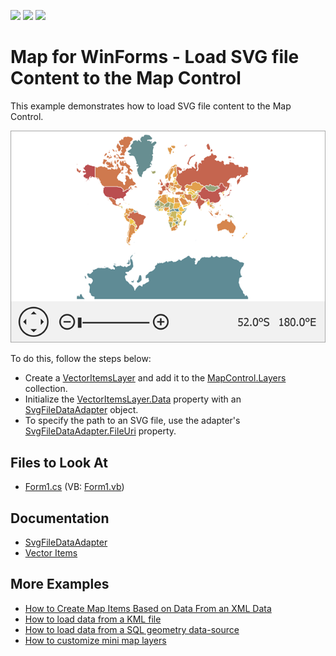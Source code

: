 <!-- default badges list -->
![](https://img.shields.io/endpoint?url=https://codecentral.devexpress.com/api/v1/VersionRange/128576631/15.2.4%2B)
[![](https://img.shields.io/badge/Open_in_DevExpress_Support_Center-FF7200?style=flat-square&logo=DevExpress&logoColor=white)](https://supportcenter.devexpress.com/ticket/details/T312482)
[![](https://img.shields.io/badge/📖_How_to_use_DevExpress_Examples-e9f6fc?style=flat-square)](https://docs.devexpress.com/GeneralInformation/403183)
<!-- default badges end -->

# Map for WinForms - Load SVG file Content to the Map Control

This example demonstrates how to load SVG file content to the Map Control.

![Resulting map](Images/resulting-map.png)

To do this, follow the steps below:

* Create a [VectorItemsLayer](https://docs.devexpress.com/WindowsForms/DevExpress.XtraMap.VectorItemsLayer) and add it to the [MapControl.Layers](https://docs.devexpress.com/WindowsForms/DevExpress.XtraMap.MapControl.Layers?p=netframework) collection.
* Initialize the [VectorItemsLayer.Data](https://docs.devexpress.com/WindowsForms/DevExpress.XtraMap.VectorItemsLayer.Data) property with an [SvgFileDataAdapter](https://docs.devexpress.com/WindowsForms/DevExpress.XtraMap.SvgFileDataAdapter?p=netframework) object.
* To specify the path to an SVG file, use the adapter's [SvgFileDataAdapter.FileUri](https://docs.devexpress.com/WindowsForms/DevExpress.XtraMap.SvgFileDataAdapter.FileUri) property.

## Files to Look At

* [Form1.cs](./CS/SvgDataAdapterSample/Form1.cs) (VB: [Form1.vb](./VB/SvgDataAdapterSample/Form1.vb))

## Documentation

* [SvgFileDataAdapter](https://docs.devexpress.com/WindowsForms/DevExpress.XtraMap.SvgFileDataAdapter?p=netframework)
* [Vector Items](https://docs.devexpress.com/WindowsForms/15091/controls-and-libraries/map-control/vector-data/vector-items?p=netframework)

## More Examples

* [How to Create Map Items Based on Data From an XML Data](https://github.com/DevExpress-Examples/winforms-map-bind-to-xml-data)
* [How to load data from a KML file](https://github.com/DevExpress-Examples/how-to-load-data-from-a-kml-file-t140303)
* [How to load data from a SQL geometry data-source](https://github.com/DevExpress-Examples/how-to-load-data-from-a-sql-geometry-data-source-t175898)
* [How to customize mini map layers](https://github.com/DevExpress-Examples/how-to-customize-mini-map-layers-t201418)

